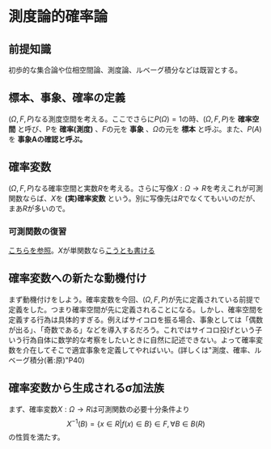 # 測度論的確率論

## 前提知識

初歩的な集合論や位相空間論、測度論、ルベーグ積分などは既習とする。

## 標本、事象、確率の定義

$(Ω,F,P)$なる測度空間を考える。ここでさらに$P(Ω)=1$の時、$(Ω,F,P)$を __確率空間__ と呼び、Pを __確率(測度)__ 、$F$の元を __事象__ 、$Ω$の元を __標本__ と呼ぶ。また、$P(A)$を __事象Aの確認と呼ぶ。__

## 確率変数

$(Ω,F,P)$なる確率空間と実数$R$を考える。さらに写像$X:Ω→R$を考えこれが可測関数ならば、$X$を __(実)確率変数__ という。別に写像先は$R$でなくてもいいのだが、まあ$R$が多いので。

### 可測関数の復習

[こちらを参照](https://yukimaru77.github.io/practice/%E6%B8%AC%E5%BA%A6%E8%AB%96%E3%81%A8%E3%83%AB%E3%83%99%E3%83%BC%E3%82%B0%E7%A9%8D%E5%88%86/%E6%B8%AC%E5%BA%A6%E8%AB%96%E3%81%A8%E3%83%AB%E3%83%99%E3%83%BC%E3%82%B0%E7%A9%8D%E5%88%86.html#%E5%8F%AF%E6%B8%AC%E9%96%A2%E6%95%B0)。$X$が単関数なら[こうとも書ける](https://yukimaru77.github.io/practice/%E6%B8%AC%E5%BA%A6%E8%AB%96%E3%81%A8%E3%83%AB%E3%83%99%E3%83%BC%E3%82%B0%E7%A9%8D%E5%88%86/%E6%B8%AC%E5%BA%A6%E8%AB%96%E3%81%A8%E3%83%AB%E3%83%99%E3%83%BC%E3%82%B0%E7%A9%8D%E5%88%86.html#%E5%8F%AF%E6%B8%AC%E9%96%A2%E6%95%B0)

## 確率変数への新たな動機付け

まず動機付けをしよう。確率変数を今回、$(Ω,F,P)$が先に定義されている前提で定義をした。つまり確率空間が先に定義されることになる。しかし、確率空間を定義する行為は具体的すぎる。例えばサイコロを振る場合、事象としては「偶数が出る」、「奇数である」などを導入するだろう。これではサイコロ投げという子いう行為自体に数学的な考察をしたいときに自然に記述できない。よって確率変数を介在してそこで適宜事象を定義してやればいい。(詳しくは"測度、確率、ルベーグ積分(著:原)"P40)

## 確率変数から生成されるσ加法族

まず、確率変数$X:Ω→R$は可測関数の必要十分条件より
$$
X^{-1}(B)=\lbrace x\in R| f(x)\in B\rbrace \in F,\forall B\in B(R)
$$
の性質を満たす。